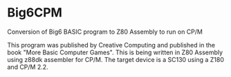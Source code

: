 # Big6CPM
Conversion of Big6 BASIC program to Z80 Assembly to run on CP/M

This program was published by Creative Computing and published in the book "More Basic Computer Games".
This is being written in Z80 Assembly using z88dk assembler for CP/M.  The target device is a SC130 using a Z180 and CP/M 2.2.
